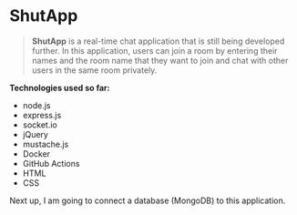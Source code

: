 # ShutApp

>**ShutApp** is a real-time chat application that is still being developed further.
>In this application, users can join a room by entering their names and the room name
>that they want to join and chat with other users in the same room privately.

**Technologies used so far:**
- node.js
- express.js
- socket.io
- jQuery
- mustache.js
- Docker
- GitHub Actions
- HTML
- CSS

Next up, I am going to connect a database (MongoDB) to this application.
